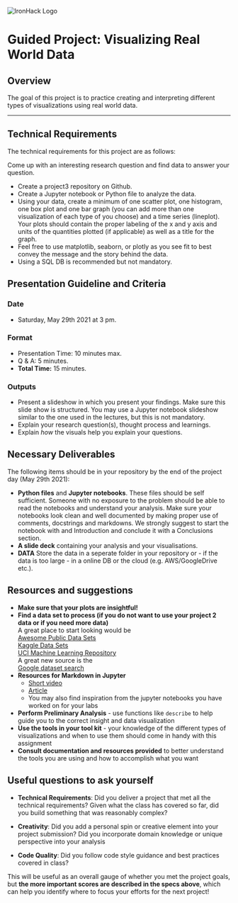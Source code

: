 ![IronHack Logo](https://s3-eu-west-1.amazonaws.com/ih-materials/uploads/upload_d5c5793015fec3be28a63c4fa3dd4d55.png)

# Guided Project: Visualizing Real World Data

## Overview

The goal of this project is to practice creating and interpreting different types of visualizations using real world data.

---

## Technical Requirements

The technical requirements for this project are as follows:

Come up with an interesting research question and find data to answer your question.  
- Create a project3 repository on Github. 
- Create a Jupyter notebook or Python file to analyze the data.
 - Using your data, create a minimum of one scatter plot, one histogram, one box plot and one bar graph (you can add more than one visualization of each type of you choose) and a time series (lineplot). 
 Your plots should contain the proper labeling of the x and y axis and units of the quantities plotted (if applicable) as well as a title for the graph.
 - Feel free to use matplotlib, seaborn, or plotly as you see fit to best convey
   the message and the story behind the data.
- Using a SQL DB is recommended but not mandatory. 

## Presentation Guideline and Criteria

### Date

* Saturday, May 29th 2021 at 3 pm. 

### Format

* Presentation Time: 10 minutes max.
* Q & A: 5 minutes.
* **Total Time:** 15 minutes.

### Outputs

* Present a slideshow in which you present your findings. Make sure this slide show is structured. You may use a Jupyter notebook slideshow similar to the one used in the lectures, but this is not mandatory.  
* Explain your research question(s), thought process and learnings. 
* Explain *how* the visuals help you explain your questions. 


## Necessary Deliverables

The following items should be in your repository by the end of the project day (May 29th 2021):

- **Python files** and **Jupyter notebooks**. These files should be self sufficient. Someone with no exposure to the problem should be able to read the notebooks and understand your analysis. Make sure your notebooks look clean and well documented by making proper use of comments, docstrings and markdowns. We strongly suggest to start the notebook with and Introduction and conclude it with a Conclusions section. 
- **A slide deck** containing your analysis and your visualisations.
- **DATA** Store the data in a seperate folder in your repository or - if the data is too large - in a online DB or the cloud (e.g. AWS/GoogleDrive etc.). 


## Resources and suggestions

* **Make sure that your plots are insightful!**
* **Find a data set to process (if you do not want to use your project 2 data or if you need more data)** <br>
A great place to start looking would be <br>
[Awesome Public Data Sets](https://github.com/awesomedata/awesome-public-datasets)<br> 
[Kaggle Data Sets](https://www.kaggle.com/datasets)<br>
[UCI Machine Learning Repository](https://archive.ics.uci.edu/ml/index.php)<br> 
A great new source is the <br> [Google dataset search](https://toolbox.google.com/datasetsearch)
* **Resources for Markdown in Jupyter** <br>
    * [Short video](https://www.youtube.com/watch?v=jBCB23pQeIA)
    * [Article](https://medium.com/analytics-vidhya/the-jupyter-notebook-formatting-guide-873ab39f765e)
    * You may also find inspiration from the jupyter notebooks you have worked on for your labs
* **Perform Preliminary Analysis** - use functions like `describe` to help guide you to the correct insight and data visualization
* **Use the tools in your tool kit** - your knowledge of the different types of visualizations and when to use them should come in handy with this assignment
* **Consult documentation and resources provided** to better understand the tools you are using and how to accomplish what you want


## Useful questions to ask yourself

* __Technical Requirements__: Did you deliver a project that met all the technical requirements? Given what the class has covered so far, did you build something that was reasonably complex?

* __Creativity__: Did you add a personal spin or creative element into your project submission? Did you incorporate domain knowledge or unique perspective into your analysis

* __Code Quality__: Did you follow code style guidance and best practices covered in class?


This will be useful as an overall gauge of whether you met the project goals, but __the more important scores are described in the specs above__, which can help you identify where to focus your efforts for the next project!


